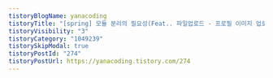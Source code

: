 ```yaml
---
tistoryBlogName: yanacoding
tistoryTitle: "[spring] 모듈 분리의 필요성(Feat.. 파일업로드 - 프로필 이미지 업로드, 게시물 사진 업로드)"
tistoryVisibility: "3"
tistoryCategory: "1049239"
tistorySkipModal: true
tistoryPostId: "274"
tistoryPostUrl: https://yanacoding.tistory.com/274
---
```

